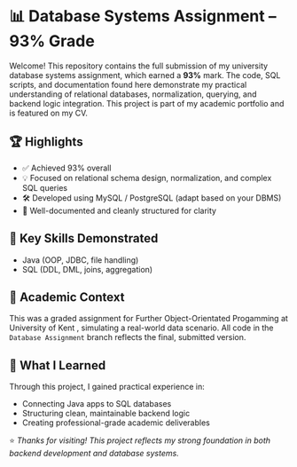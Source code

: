 # 📊 Database Systems Assignment – 93% Grade

Welcome! This repository contains the full submission of my university database systems assignment, which earned a **93%** mark. The code, SQL scripts, and documentation found here demonstrate my practical understanding of relational databases, normalization, querying, and backend logic integration. This project is part of my academic portfolio and is featured on my CV.

## 🏆 Highlights

- ✅ Achieved 93% overall
- 💡 Focused on relational schema design, normalization, and complex SQL queries
- 🛠️ Developed using MySQL / PostgreSQL (adapt based on your DBMS)
- 📁 Well-documented and cleanly structured for clarity

## 💼 Key Skills Demonstrated

- Java (OOP, JDBC, file handling)
- SQL (DDL, DML, joins, aggregation)

## 📌 Academic Context

This was a graded assignment for Further Object-Orientated Progamming at University of Kent , simulating a real-world data scenario. All code in the `Database Assignment` branch reflects the final, submitted version.

## 🧠 What I Learned

Through this project, I gained practical experience in:

- Connecting Java apps to SQL databases
- Structuring clean, maintainable backend logic
- Creating professional-grade academic deliverables

⭐ *Thanks for visiting! This project reflects my strong foundation in both backend development and database systems.*



